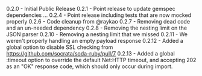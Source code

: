 0.2.0 - Initial Public Release
0.2.1 - Point release to update gemspec dependencies
...
0.2.4 - Point release including tests that are now mocked properly
0.2.6 - Code cleanup from @raykao
0.2.7 - Removing dead code and an un-needed dependency
0.2.8 - Removing the nesting limit on the JSON parser
0.2.10 - Removing a nesting limit that we missed
0.2.11 - We weren't properly handling an empty payload response
0.2.12 - Added a global option to disable SSL checking from https://github.com/socrata/soda-ruby/pull/7
0.2.13 - Added a global :timeout option to override the default Net:HTTP timeout, and accepting 202 as an "OK" response code, which should only occur during import.
